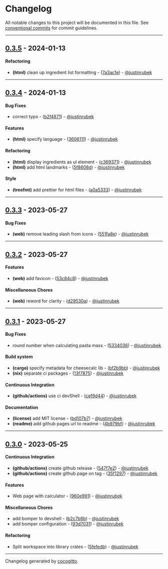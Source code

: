 # Changelog
All notable changes to this project will be documented in this file. See [conventional commits](https://www.conventionalcommits.org/) for commit guidelines.

- - -
## [0.3.5](https://github.com/justinrubek/cheesecalc/compare/0.3.4..0.3.5) - 2024-01-13
#### Refactoring
- **(html)** clean up ingredient list formatting - ([7a3ac1e](https://github.com/justinrubek/cheesecalc/commit/7a3ac1e83d366cb670b8052e13e1b02e5d2a6c7f)) - [@justinrubek](https://github.com/justinrubek)

- - -

## [0.3.4](https://github.com/justinrubek/cheesecalc/compare/0.3.3..0.3.4) - 2024-01-13
#### Bug Fixes
- correct typo - ([b2f4871](https://github.com/justinrubek/cheesecalc/commit/b2f4871711bc99b382a6dc8c6c241668c27fe198)) - [@justinrubek](https://github.com/justinrubek)
#### Features
- **(html)** specify language - ([3606111](https://github.com/justinrubek/cheesecalc/commit/36061111a5f920d2768c6bce59a36288371d1aee)) - [@justinrubek](https://github.com/justinrubek)
#### Refactoring
- **(html)** display ingredients as ul element - ([c369371](https://github.com/justinrubek/cheesecalc/commit/c369371dd32973aeb7f53c7112a921ac2ae5a6e7)) - [@justinrubek](https://github.com/justinrubek)
- **(html)** add html landmarks - ([5f8608d](https://github.com/justinrubek/cheesecalc/commit/5f8608dbcac70cb9b36d88a42f6df73e93b5972c)) - [@justinrubek](https://github.com/justinrubek)
#### Style
- **(treefmt)** add prettier for html files - ([a0a5333](https://github.com/justinrubek/cheesecalc/commit/a0a5333b79c491974f2a7f6a10fb0110630c6ef3)) - [@justinrubek](https://github.com/justinrubek)

- - -

## [0.3.3](https://github.com/justinrubek/cheesecalc/compare/0.3.2..0.3.3) - 2023-05-27
#### Bug Fixes
- **(web)** remove leading slash from icons - ([551fa8e](https://github.com/justinrubek/cheesecalc/commit/551fa8efbbd5a745a46a0482ecc57f45411adfea)) - [@justinrubek](https://github.com/justinrubek)

- - -

## [0.3.2](https://github.com/justinrubek/cheesecalc/compare/0.3.1..0.3.2) - 2023-05-27
#### Features
- **(web)** add favicon - ([53c84c8](https://github.com/justinrubek/cheesecalc/commit/53c84c88918cf98a97af2a8d9ea07cf9a66ba905)) - [@justinrubek](https://github.com/justinrubek)
#### Miscellaneous Chores
- **(web)** reword for clarity - ([d29530a](https://github.com/justinrubek/cheesecalc/commit/d29530a326a33a7e5ad278d82ab4c2be86027cbe)) - [@justinrubek](https://github.com/justinrubek)

- - -

## [0.3.1](https://github.com/justinrubek/cheesecalc/compare/0.3.0..0.3.1) - 2023-05-27
#### Bug Fixes
- round number when calculating pasta mass - ([5334036](https://github.com/justinrubek/cheesecalc/commit/53340364455b276c1455db2a3853e95c70d2ef28)) - [@justinrubek](https://github.com/justinrubek)
#### Build system
- **(cargo)** specify metadata for cheesecalc lib - ([bf2b9bb](https://github.com/justinrubek/cheesecalc/commit/bf2b9bb202ec27fc613151b8bc3bdff2db3c32a1)) - [@justinrubek](https://github.com/justinrubek)
- **(nix)** separate ci packages - ([13f7875](https://github.com/justinrubek/cheesecalc/commit/13f7875d98ca347745aaea374faba44e500b9b46)) - [@justinrubek](https://github.com/justinrubek)
#### Continuous Integration
- **(github/actions)** use ci devShell - ([cef9d44](https://github.com/justinrubek/cheesecalc/commit/cef9d44eec7734984f11811eb72336992f729d6e)) - [@justinrubek](https://github.com/justinrubek)
#### Documentation
- **(license)** add MIT license - ([bd107b7](https://github.com/justinrubek/cheesecalc/commit/bd107b7adf90d6097177582847086eb9c161fc9f)) - [@justinrubek](https://github.com/justinrubek)
- **(readme)** add github pages url to readme - ([4b979bf](https://github.com/justinrubek/cheesecalc/commit/4b979bf2a9d546b5d9e08a19fd187591af15add0)) - [@justinrubek](https://github.com/justinrubek)

- - -

## [0.3.0](https://github.com/justinrubek/cheesecalc/compare/0.2.1..0.3.0) - 2023-05-25
#### Continuous Integration
- **(github/actions)** create github release - ([547f7e2](https://github.com/justinrubek/cheesecalc/commit/547f7e2a2a1d12f75641cb7e084a24d64650ba6c)) - [@justinrubek](https://github.com/justinrubek)
- **(github/actions)** create github page on tag - ([35f1297](https://github.com/justinrubek/cheesecalc/commit/35f1297541d9c71847a7af7381e6a7e5d5667c33)) - [@justinrubek](https://github.com/justinrubek)
#### Features
- Web page with calculator - ([960e991](https://github.com/justinrubek/cheesecalc/commit/960e991103e6acd16ff66b6f224f31eabe069294)) - [@justinrubek](https://github.com/justinrubek)
#### Miscellaneous Chores
- add bomper to devshell - ([b2c7b6b](https://github.com/justinrubek/cheesecalc/commit/b2c7b6bc0aa385c92a19df643cb906dd1fa9bc28)) - [@justinrubek](https://github.com/justinrubek)
- add bomper configuration - ([93d7031](https://github.com/justinrubek/cheesecalc/commit/93d70316b2ea6883c7a6b205805367b3d514aa37)) - [@justinrubek](https://github.com/justinrubek)
#### Refactoring
- Split workspace into library crates - ([5fefedb](https://github.com/justinrubek/cheesecalc/commit/5fefedb149011ec816e66f6a178b855e3e49ca9b)) - [@justinrubek](https://github.com/justinrubek)

- - -

Changelog generated by [cocogitto](https://github.com/cocogitto/cocogitto).